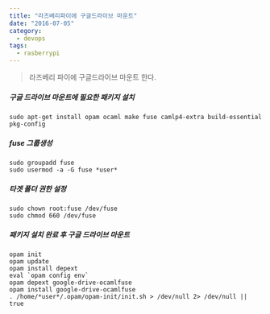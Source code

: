 ```yaml
---
title: "라즈베리파이에 구글드라이브 마운트"
date: "2016-07-05"
category:
  - devops
tags:
  - rasberrypi
---
```

> 라즈베리 파이에 구글드라이브 마운트 한다.

##### 구글 드라이브 마운트에 필요한 패키지 설치
```shell
sudo apt-get install opam ocaml make fuse camlp4-extra build-essential pkg-config
```
##### fuse 그룹생성
```shell
sudo groupadd fuse
sudo usermod -a -G fuse *user*
```

##### 타겟 폴더 권한 설정
```shell
sudo chown root:fuse /dev/fuse
sudo chmod 660 /dev/fuse
```

##### 패키지 설치 완료 후 구글 드라이브 마운트
```shell
opam init
opam update
opam install depext
eval `opam config env`
opam depext google-drive-ocamlfuse
opam install google-drive-ocamlfuse
. /home/*user*/.opam/opam-init/init.sh > /dev/null 2> /dev/null || true
```